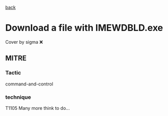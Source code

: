 [back](../index.md)
# Download a file with IMEWDBLD.exe
Cover by sigma :x: 
## MITRE
### Tactic
command-and-control
### technique
T1105
Many more think to do...